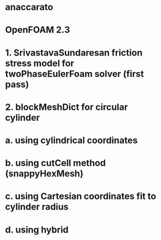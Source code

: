 # anaccarato
# OpenFOAM 2.3
#     1. SrivastavaSundaresan friction stress model for twoPhaseEulerFoam solver (first pass)
#     2. blockMeshDict for circular cylinder
#          a. using cylindrical coordinates
#          b. using cutCell method (snappyHexMesh)
#          c. using Cartesian coordinates fit to cylinder radius
#          d. using hybrid
